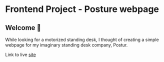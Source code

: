 # Frontend Project - Posture webpage

## Welcome :wave:

While looking for a motorized standing desk, I thought of creating a simple webpage for my imaginary 
standing desk company, Postur. 


Link to live [site](https://elated-poincare-92b9a6.netlify.app/)